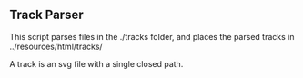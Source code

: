 Track Parser
---

This script parses files in the ./tracks folder, and places the parsed tracks in ../resources/html/tracks/

A track is an svg file with a single closed path.

